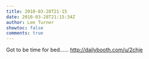 ```yaml
---
title: 2010-03-28T21-15
date: 2010-03-28T21:15:34Z
author: Lee Turner
showtoc: false
comments: true
---
```


Got to be time for bed...... http://dailybooth.com/u/2chje

